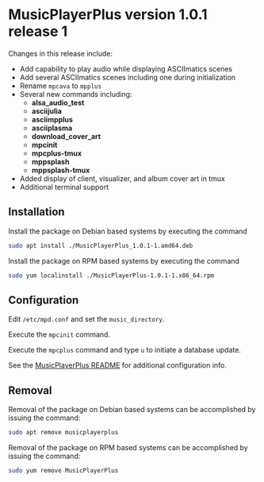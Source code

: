# MusicPlayerPlus version 1.0.1 release 1

Changes in this release include:

* Add capability to play audio while displaying ASCIImatics scenes
* Add several ASCIImatics scenes including one during initialization
* Rename `mpcava` to `mpplus`
* Several new commands including:
    * **alsa_audio_test**
    * **asciijulia**
    * **asciimpplus**
    * **asciiplasma**
    * **download_cover_art**
    * **mpcinit**
    * **mpcplus-tmux**
    * **mppsplash**
    * **mppsplash-tmux**
* Added display of client, visualizer, and album cover art in tmux
* Additional terminal support

## Installation
Install the package on Debian based systems by executing the command
```bash
sudo apt install ./MusicPlayerPlus_1.0.1-1.amd64.deb
```

Install the package on RPM based systems by executing the command
```bash
sudo yum localinstall ./MusicPlayerPlus-1.0.1-1.x86_64.rpm
```

## Configuration
Edit `/etc/mpd.conf` and set the `music_directory`.

Execute the `mpcinit` command.

Execute the `mpcplus` command and type `u` to initiate a database update.

See the [MusicPlayerPlus README](https://github.com/doctorfree/MusicPlayerPlus#readme) for additional configuration info.

## Removal
Removal of the package on Debian based systems can be accomplished by issuing the command:

```bash
sudo apt remove musicplayerplus
```

Removal of the package on RPM based systems can be accomplished by issuing the command:

```bash
sudo yum remove MusicPlayerPlus
```

